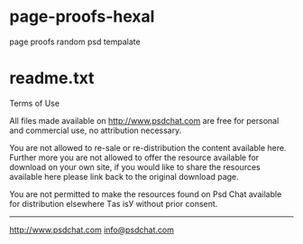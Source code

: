 # page-proofs-hexal

page proofs random psd tempalate

# readme.txt

Terms of Use

All files made available on http://www.psdchat.com are free for personal and commercial use, no attribution necessary. 

You are not allowed to re-sale or re-distribution the content available here. Further more you are not allowed to offer the resource available for download on your own site, if you would like to share the resources available here please link back to the original download page.

You are not permitted to make the resources found on Psd Chat available for distribution elsewhere Тas isУ without prior consent.

**********************

http://www.psdchat.com
info@psdchat.com